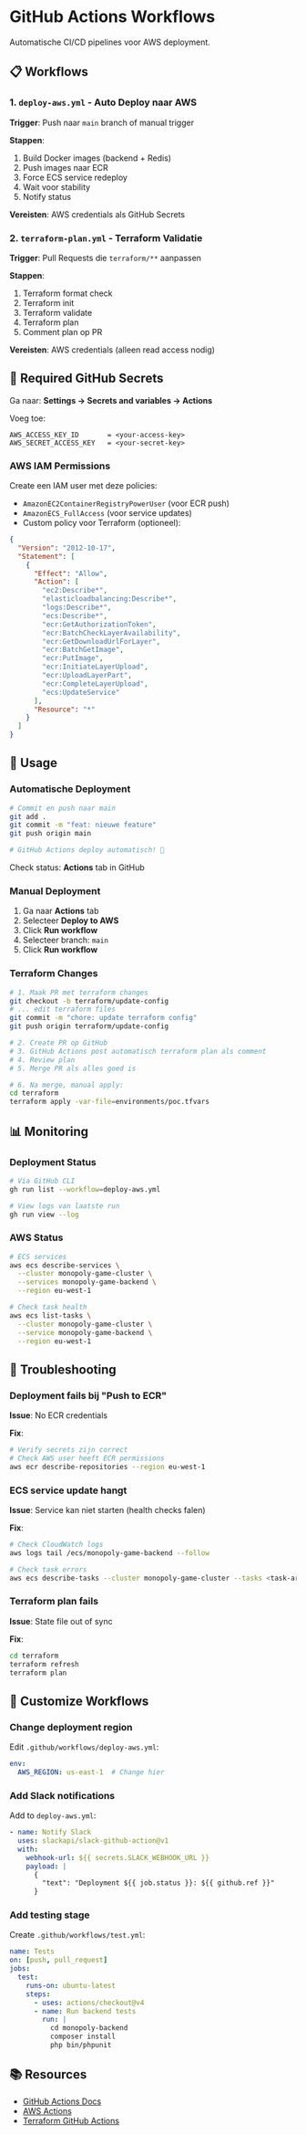 # GitHub Actions Workflows

Automatische CI/CD pipelines voor AWS deployment.

## 📋 Workflows

### 1. `deploy-aws.yml` - Auto Deploy naar AWS
**Trigger**: Push naar `main` branch of manual trigger

**Stappen**:
1. Build Docker images (backend + Redis)
2. Push images naar ECR
3. Force ECS service redeploy
4. Wait voor stability
5. Notify status

**Vereisten**: AWS credentials als GitHub Secrets

### 2. `terraform-plan.yml` - Terraform Validatie
**Trigger**: Pull Requests die `terraform/**` aanpassen

**Stappen**:
1. Terraform format check
2. Terraform init
3. Terraform validate
4. Terraform plan
5. Comment plan op PR

**Vereisten**: AWS credentials (alleen read access nodig)

## 🔐 Required GitHub Secrets

Ga naar: **Settings → Secrets and variables → Actions**

Voeg toe:
```
AWS_ACCESS_KEY_ID       = <your-access-key>
AWS_SECRET_ACCESS_KEY   = <your-secret-key>
```

### AWS IAM Permissions

Create een IAM user met deze policies:
- `AmazonEC2ContainerRegistryPowerUser` (voor ECR push)
- `AmazonECS_FullAccess` (voor service updates)
- Custom policy voor Terraform (optioneel):

```json
{
  "Version": "2012-10-17",
  "Statement": [
    {
      "Effect": "Allow",
      "Action": [
        "ec2:Describe*",
        "elasticloadbalancing:Describe*",
        "logs:Describe*",
        "ecs:Describe*",
        "ecr:GetAuthorizationToken",
        "ecr:BatchCheckLayerAvailability",
        "ecr:GetDownloadUrlForLayer",
        "ecr:BatchGetImage",
        "ecr:PutImage",
        "ecr:InitiateLayerUpload",
        "ecr:UploadLayerPart",
        "ecr:CompleteLayerUpload",
        "ecs:UpdateService"
      ],
      "Resource": "*"
    }
  ]
}
```

## 🚀 Usage

### Automatische Deployment

```bash
# Commit en push naar main
git add .
git commit -m "feat: nieuwe feature"
git push origin main

# GitHub Actions deploy automatisch! 🎉
```

Check status: **Actions** tab in GitHub

### Manual Deployment

1. Ga naar **Actions** tab
2. Selecteer **Deploy to AWS**
3. Click **Run workflow**
4. Selecteer branch: `main`
5. Click **Run workflow**

### Terraform Changes

```bash
# 1. Maak PR met terraform changes
git checkout -b terraform/update-config
# ... edit terraform files
git commit -m "chore: update terraform config"
git push origin terraform/update-config

# 2. Create PR op GitHub
# 3. GitHub Actions post automatisch terraform plan als comment
# 4. Review plan
# 5. Merge PR als alles goed is

# 6. Na merge, manual apply:
cd terraform
terraform apply -var-file=environments/poc.tfvars
```

## 📊 Monitoring

### Deployment Status

```bash
# Via GitHub CLI
gh run list --workflow=deploy-aws.yml

# View logs van laatste run
gh run view --log
```

### AWS Status

```bash
# ECS services
aws ecs describe-services \
  --cluster monopoly-game-cluster \
  --services monopoly-game-backend \
  --region eu-west-1

# Check task health
aws ecs list-tasks \
  --cluster monopoly-game-cluster \
  --service monopoly-game-backend \
  --region eu-west-1
```

## 🐛 Troubleshooting

### Deployment fails bij "Push to ECR"

**Issue**: No ECR credentials

**Fix**:
```bash
# Verify secrets zijn correct
# Check AWS user heeft ECR permissions
aws ecr describe-repositories --region eu-west-1
```

### ECS service update hangt

**Issue**: Service kan niet starten (health checks falen)

**Fix**:
```bash
# Check CloudWatch logs
aws logs tail /ecs/monopoly-game-backend --follow

# Check task errors
aws ecs describe-tasks --cluster monopoly-game-cluster --tasks <task-arn>
```

### Terraform plan fails

**Issue**: State file out of sync

**Fix**:
```bash
cd terraform
terraform refresh
terraform plan
```

## 🔧 Customize Workflows

### Change deployment region

Edit `.github/workflows/deploy-aws.yml`:
```yaml
env:
  AWS_REGION: us-east-1  # Change hier
```

### Add Slack notifications

Add to `deploy-aws.yml`:
```yaml
- name: Notify Slack
  uses: slackapi/slack-github-action@v1
  with:
    webhook-url: ${{ secrets.SLACK_WEBHOOK_URL }}
    payload: |
      {
        "text": "Deployment ${{ job.status }}: ${{ github.ref }}"
      }
```

### Add testing stage

Create `.github/workflows/test.yml`:
```yaml
name: Tests
on: [push, pull_request]
jobs:
  test:
    runs-on: ubuntu-latest
    steps:
      - uses: actions/checkout@v4
      - name: Run backend tests
        run: |
          cd monopoly-backend
          composer install
          php bin/phpunit
```

## 📚 Resources

- [GitHub Actions Docs](https://docs.github.com/en/actions)
- [AWS Actions](https://github.com/aws-actions)
- [Terraform GitHub Actions](https://github.com/hashicorp/setup-terraform)

